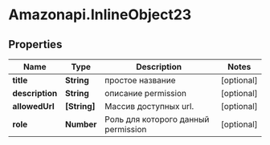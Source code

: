# Amazonapi.InlineObject23

## Properties

Name | Type | Description | Notes
------------ | ------------- | ------------- | -------------
**title** | **String** | простое название | [optional] 
**description** | **String** | описание permission | [optional] 
**allowedUrl** | **[String]** | Массив доступных url. | [optional] 
**role** | **Number** | Роль для которого данный permission | [optional] 



